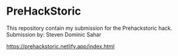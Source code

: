 # PreHackStoric
This repository contain my submission for the Prehackstoric hack. Submission by: Steven Dominic Sahar

https://prehackstoric.netlify.app/index.html

